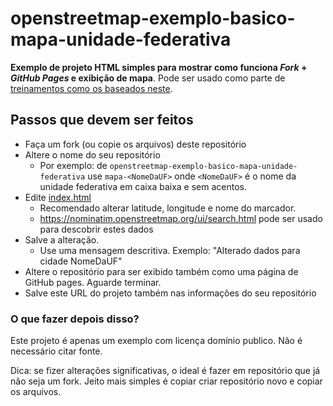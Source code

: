 # openstreetmap-exemplo-basico-mapa-unidade-federativa
**Exemplo de projeto HTML simples para mostrar como funciona _Fork_ + _GitHub Pages_ e exibição de mapa**.
Pode ser usado como parte de [treinamentos como os baseados neste](https://github.com/fititnt/github-para-mapeadores-avancados-da-openstreetmap).

## Passos que devem ser feitos

- Faça um fork (ou copie os arquivos) deste repositório
- Altere o nome do seu repositório
  - Por exemplo: de `openstreetmap-exemplo-basico-mapa-unidade-federativa` use `mapa-<NomeDaUF>` onde `<NomeDaUF>` é o nome da unidade federativa em caixa baixa e sem acentos.
- Edite [index.html](index.html)
  - Recomendado alterar latitude, longitude e nome do marcador.
  - <https://nominatim.openstreetmap.org/ui/search.html> pode ser usado para descobrir estes dados
- Salve a alteração.
  - Use uma mensagem descritiva. Exemplo: "Alterado dados para cidade NomeDaUF"
- Altere o repositório para ser exibido também como uma página de GitHub pages. Aguarde terminar.
- Salve este URL do projeto também nas informações do seu repositório

### O que fazer depois disso?
Este projeto é apenas um exemplo com licença domínio publico. Não é necessário citar fonte.

Dica: se fizer alterações significativas, o ideal é fazer em repositório que já não seja um fork. Jeito mais simples é copiar criar repositório novo e copiar os arquivos.